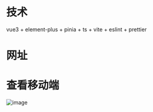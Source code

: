 # 技术
vue3 + element-plus + pinia + ts + vite + eslint + prettier
# 网址
# 查看移动端
![image](https://github.com/Charlotte-n/my_delivery_H5app/assets/128224084/dbc78575-44a9-44b7-912f-b66159b0eccb)

